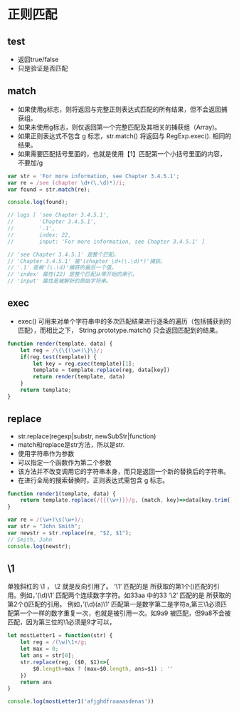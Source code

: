 # 正则匹配

## test

- 返回true/false
- 只是验证是否匹配

## match

- 如果使用g标志，则将返回与完整正则表达式匹配的所有结果，但不会返回捕获组。
- 如果未使用g标志，则仅返回第一个完整匹配及其相关的捕获组（Array)。
- 如果正则表达式不包含 g 标志，str.match() 将返回与 RegExp.exec(). 相同的结果。
- 如果需要匹配括号里面的，也就是使用【1】匹配第一个小括号里面的内容，不要加/g

```js
var str = 'For more information, see Chapter 3.4.5.1';
var re = /see (chapter \d+(\.\d)*)/i;
var found = str.match(re);

console.log(found);

// logs [ 'see Chapter 3.4.5.1',
//        'Chapter 3.4.5.1',
//        '.1',
//        index: 22,
//        input: 'For more information, see Chapter 3.4.5.1' ]

// 'see Chapter 3.4.5.1' 是整个匹配。
// 'Chapter 3.4.5.1' 被'(chapter \d+(\.\d)*)'捕获。
// '.1' 是被'(\.\d)'捕获的最后一个值。
// 'index' 属性(22) 是整个匹配从零开始的索引。
// 'input' 属性是被解析的原始字符串。
```

## exec

- exec() 可用来对单个字符串中的多次匹配结果进行逐条的遍历（包括捕获到的匹配），而相比之下， String.prototype.match() 只会返回匹配到的结果。

```js
function render(template, data) {
    let reg = /\{\{(\w+)\}\}/;
    if(reg.test(template)) {
        let key = reg.exec(template)[1];
        template = template.replace(reg, data[key])
        return render(template, data)
    }
    return template;
}
```

## replace

- str.replace(regexp|substr, newSubStr|function)
- match和replace是str方法，所以是str.
- 使用字符串作为参数
- 可以指定一个函数作为第二个参数
- 该方法并不改变调用它的字符串本身，而只是返回一个新的替换后的字符串。
- 在进行全局的搜索替换时，正则表达式需包含 g 标志。

```js
function render1(template, data) {
    return template.replace(/{{(\w+)}}/g, (match, key)=>data[key.trim()])
}
```

```js
var re = /(\w+)\s(\w+)/;
var str = "John Smith";
var newstr = str.replace(re, "$2, $1");
// Smith, John
console.log(newstr);
```

## \1

单独斜杠的 \1 ， \2 就是反向引用了。
‘\1’ 匹配的是 所获取的第1个()匹配的引用。例如，’(\d)\1’ 匹配两个连续数字字符。如33aa 中的33
‘\2’ 匹配的是 所获取的第2个()匹配的引用。
例如，’(\d)(a)\1’ 匹配第一是数字第二是字符a,第三\1必须匹配第一个一样的数字重复一次，也就是被引用一次。如9a9 被匹配，但9a8不会被匹配，因为第三位的\1必须是9才可以，

```js
let mostLetter1 = function(str) {
    let reg = /(\w)\1+/g;
    let max = 0;
    let ans = str[0];
    str.replace(reg, ($0, $1)=>{
        $0.length>max ? (max=$0.length, ans=$1) : ''
    })
    return ans
}

console.log(mostLetter1('afjghdfraaaasdenas'))
```
